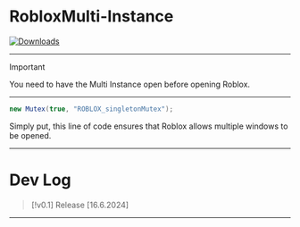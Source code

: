 # RobloxMulti-Instance

[![Downloads](https://img.shields.io/github/downloads/noqxdev/RobloxMulti-Instance/latest/total?color=981bfe)](https://github.com/noqxdev/RobloxMulti-Instance/releases)

----
> [!IMPORTANT]
> You need to have the Multi Instance  open before opening Roblox.
---------
```c#
new Mutex(true, "ROBLOX_singletonMutex");
```
Simply put, this line of code ensures that Roblox allows multiple windows to be opened.

-----------

# Dev Log
> [!v0.1]
> Release  [16.6.2024]

----
